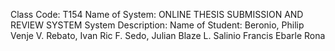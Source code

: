 Class Code: T154
Name of System: ONLINE THESIS SUBMISSION AND REVIEW SYSTEM
System Description:
Name of Student: Beronio, Philip Venje V.
                 Rebato, Ivan Ric F.
                 Sedo, Julian Blaze L.
                 Salinio Francis
                 Ebarle Rona 
